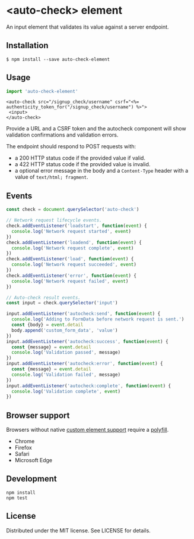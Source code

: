 # &lt;auto-check&gt; element

An input element that validates its value against a server endpoint.

## Installation

```
$ npm install --save auto-check-element
```

## Usage

```js
import 'auto-check-element'
```

```erb
<auto-check src="/signup_check/username" csrf="<%= authenticity_token_for("/signup_check/username") %>">
 <input>
</auto-check>
```

Provide a URL and a CSRF token and the autocheck component will show validation confirmations and validation errors.

The endpoint should respond to POST requests with:
 - a 200 HTTP status code if the provided value if valid.
 - a 422 HTTP status code if the provided value is invalid.
 - a optional error message in the body and a `Content-Type` header with a value of `text/html; fragment`.

## Events

```js
const check = document.querySelector('auto-check')

// Network request lifecycle events.
check.addEventListener('loadstart', function(event) {
  console.log('Network request started', event)
})
check.addEventListener('loadend', function(event) {
  console.log('Network request complete', event)
})
check.addEventListener('load', function(event) {
  console.log('Network request succeeded', event)
})
check.addEventListener('error', function(event) {
  console.log('Network request failed', event)
})

// Auto-check result events.
const input = check.querySelector('input')

input.addEventListener('autocheck:send', function(event) {
  console.log('Adding to FormData before network request is sent.')
  const {body} = event.detail
  body.append('custom_form_data', 'value')
})
input.addEventListener('autocheck:success', function(event) {
  const {message} = event.detail
  console.log('Validation passed', message)
})
input.addEventListener('autocheck:error', function(event) {
  const {message} = event.detail
  console.log('Validation failed', message)
})
input.addEventListener('autocheck:complete', function(event) {
  console.log('Validation complete', event)
})
```

## Browser support

Browsers without native [custom element support][support] require a [polyfill][].

- Chrome
- Firefox
- Safari
- Microsoft Edge

[support]: https://caniuse.com/#feat=custom-elementsv1
[polyfill]: https://github.com/webcomponents/custom-elements

## Development

```
npm install
npm test
```

## License

Distributed under the MIT license. See LICENSE for details.
